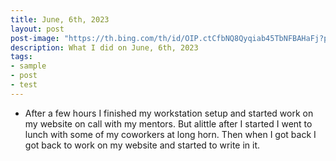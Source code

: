 ```yaml
---
title: June, 6th, 2023
layout: post
post-image: "https://th.bing.com/th/id/OIP.ctCfbNQ8Qyqiab45TbNFBAHaFj?pid=ImgDet&rs=1"
description: What I did on June, 6th, 2023
tags:
- sample
- post
- test
---
```


- After a few hours I finished my workstation setup and started work on my website on call with my mentors. But alittle after I started I went to lunch with some of my coworkers at long horn. Then when I got back I got back to work on my website and started to write in it.